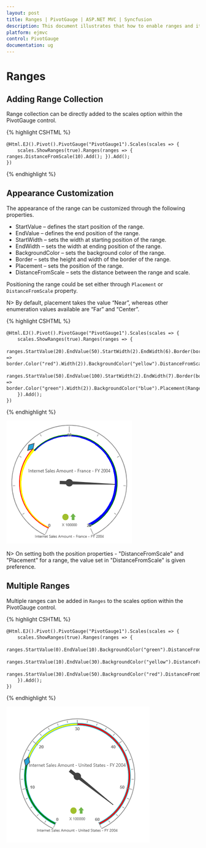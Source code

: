 ```yaml
---
layout: post
title: Ranges | PivotGauge | ASP.NET MVC | Syncfusion
description: This document illustrates that how to enable ranges and its customization in ASP.NET MVC PivotGauge control
platform: ejmvc
control: PivotGauge
documentation: ug
---
```


# Ranges

## Adding Range Collection

Range collection can be directly added to the scales option within the PivotGauge control.

{% highlight CSHTML %}

    @Html.EJ().Pivot().PivotGauge("PivotGauge1").Scales(scales => {
        scales.ShowRanges(true).Ranges(ranges => { ranges.DistanceFromScale(10).Add(); }).Add();
    })

{% endhighlight  %}

## Appearance Customization

The appearance of the range can be customized through the following properties.

* StartValue – defines the start position of the range.
* EndValue – defines the end position of the range.
* StartWidth – sets the width at starting position of the range.
* EndWidth – sets the width at ending position of the range.
* BackgroundColor – sets the background color of the range.
* Border – sets the height and width of the border of the range.
* Placement – sets the position of the range.
* DistanceFromScale – sets the distance between the range and scale.

Positioning the range could be set either through `Placement` or `DistanceFromScale` property. 

N> By default, placement takes the value “Near”, whereas other enumeration values available are “Far” and “Center”.

{% highlight CSHTML %}

    @Html.EJ().Pivot().PivotGauge("PivotGauge1").Scales(scales => {
        scales.ShowRanges(true).Ranges(ranges => {
            ranges.StartValue(20).EndValue(50).StartWidth(2).EndWidth(6).Border(border => border.Color("red").Width(2)).BackgroundColor("yellow").DistanceFromScale(20).Add();
            ranges.StartValue(50).EndValue(100).StartWidth(2).EndWidth(7).Border(border => border.Color("green").Width(2)).BackgroundColor("blue").Placement(RangePlacement.Near).Add();
        }).Add();
    })

{% endhighlight %}

![](Ranges_images/AppearanceCustomization.png) 

N> On setting both the position properties - "DistanceFromScale" and "Placement" for a range, the value set in "DistanceFromScale" is given preference. 

## Multiple Ranges

Multiple ranges can be added in `Ranges` to the scales option within the PivotGauge control.

{% highlight CSHTML %}

    @Html.EJ().Pivot().PivotGauge("PivotGauge1").Scales(scales => {
        scales.ShowRanges(true).Ranges(ranges => {
            ranges.StartValue(0).EndValue(10).BackgroundColor("green").DistanceFromScale(-5).Add();
            ranges.StartValue(10).EndValue(30).BackgroundColor("yellow").DistanceFromScale(-5).Add();
            ranges.StartValue(30).EndValue(50).BackgroundColor("red").DistanceFromScale(-5).Add();
        }).Add();
    })

{% endhighlight  %}

![](Ranges_images/MultipleRanges.png) 
